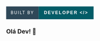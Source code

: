 
<svg xmlns="dev.svg" width="237.7875213623047" height="35" viewBox="0 0 237.7875213623047 35"><rect width="88.21250915527344" height="35" fill="#2f4858"/><rect x="88.21250915527344" width="149.57501220703125" height="35" fill="#035c67"/><text x="44.10625457763672" y="17.5" font-size="12" font-family="'Roboto', sans-serif" fill="#FFFFFF" text-anchor="middle" alignment-baseline="middle" letter-spacing="2">BUILT BY</text><text x="163.00001525878906" y="17.5" font-size="12" font-family="'Montserrat', sans-serif" fill="#FFFFFF" text-anchor="middle" font-weight="900" alignment-baseline="middle" letter-spacing="2">DEVELOPER &lt;/&gt;</text></svg>


### Olá Dev! 👋

<!--
**fernandocarvalhaes007/fernandocarvalhaes007** is a ✨ _special_ ✨ repository because its `README.md` (this file) appears on your GitHub profile.

Here are some ideas to get you started:

- 🔭 I’m currently working on ...
- 🌱 I’m currently learning ...
- 👯 I’m looking to collaborate on ...
- 🤔 I’m looking for help with ...
- 💬 Ask me about ...
- 📫 How to reach me: ...
- 😄 Pronouns: ...
- ⚡ Fun fact: ...
-->
